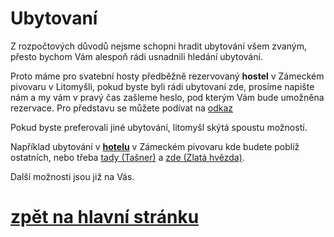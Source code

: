 # Ubytovaní

Z rozpočtových důvodů nejsme schopni hradit ubytování všem zvaným,
přesto bychom Vám alespoň rádi usnadnili hledání ubytování.

Proto máme pro svatební hosty předběžně rezervovaný **hostel** v Zámeckém pivovaru v Litomyšli,
pokud byste byli rádi ubytovaní zde, prosíme napište nám
a my vám v pravý čas zašleme heslo, pod kterým Vám bude umožněna rezervace.
Pro představu se můžete podívat na [odkaz](https://esclitomysl.cz/rezervace/typyPokoju)

Pokud byste preferovali jiné ubytování, litomyšl skýtá spoustu možností.


Například ubytování v [**hotelu**](https://esclitomysl.cz/rezervace/typyPokoju) v Zámeckém pivovaru kde budete poblíž ostatních,
nebo třeba [tady (Tašner)](www.tasner.cz) a [zde (Zlatá hvězda)](www.zlatahvezda.com).

Další možnosti jsou již na Vás.

# [zpět na hlavní stránku](./IntroPage.md)